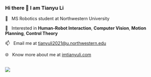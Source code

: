 ### Hi there 👋 I am Tianyu Li

<!--
**tonylitianyu/tonylitianyu** is a ✨ _special_ ✨ repository because its `README.md` (this file) appears on your GitHub profile.

Here are some ideas to get you started:

- 🔭 I’m currently working on ...
- 🌱 I’m currently learning ...
- 👯 I’m looking to collaborate on ...
- 🤔 I’m looking for help with ...
- 💬 Ask me about ...
- 📫 How to reach me: ...
- 😄 Pronouns: ...
- ⚡ Fun fact: ...
-->



💼&nbsp;&nbsp;&nbsp;MS Robotics student at Northwestern University</a>

🌱&nbsp;&nbsp;&nbsp;Interested in **Human-Robot Interaction**, **Computer Vision**, **Motion Planning**, **Control Theory**

📫&nbsp;&nbsp;&nbsp;Email me at tianyuli2021@u.northwestern.edu

🌐&nbsp;&nbsp;&nbsp;Know more about me at <a href="http://imtianyuli.com" target="_blank">imtianyuli.com</a>

<br> 

<img src="https://github-readme-stats.vercel.app/api?username=tonylitianyu&count_private=true&show_icons=true&theme=dracula">


